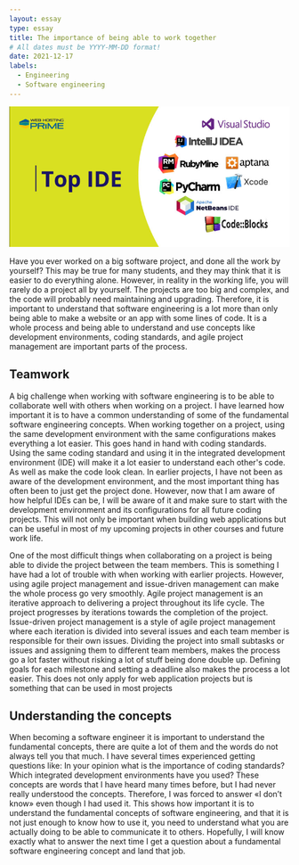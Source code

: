 ```yaml
---
layout: essay
type: essay
title: The importance of being able to work together 
# All dates must be YYYY-MM-DD format!
date: 2021-12-17
labels:
  - Engineering
  - Software engineering 
---
```

<img class="ui medium right floated rounded image" src="../images/Top-IDE.jpeg">

Have you ever worked on a big software project, and done all the work by yourself? This may be true for many students, and they may think that it is easier to do everything alone. However, in reality in the working life, you will rarely do a project all by yourself. The projects are too big and complex, and the code will probably need maintaining and upgrading. Therefore, it is important to understand that software engineering is a lot more than only being able to make a website or an app with some lines of code. It is a whole process and being able to understand and use concepts like development environments, coding standards, and agile project management are important parts of the process. 

## Teamwork
A big challenge when working with software engineering is to be able to collaborate well with others when working on a project. I have learned how important it is to have a common understanding of some of the fundamental software engineering concepts. When working together on a project, using the same development environment with the same configurations makes everything a lot easier. This goes hand in hand with coding standards. Using the same coding standard and using it in the integrated development environment (IDE) will make it a lot easier to understand each other's code. As well as make the code look clean. In earlier projects, I have not been as aware of the development environment, and the most important thing has often been to just get the project done. However, now that I am aware of how helpful IDEs can be, I will be aware of it and make sure to start with the development environment and its configurations for all future coding projects. This will not only be important when building web applications but can be useful in most of my upcoming projects in other courses and future work life.

One of the most difficult things when collaborating on a project is being able to divide the project between the team members. This is something I have had a lot of trouble with when working with earlier projects. However, using agile project management and issue-driven management can make the whole process go very smoothly. Agile project management is an iterative approach to delivering a project throughout its life cycle. The project progresses by iterations towards the completion of the project. Issue-driven project management is a style of agile project management where each iteration is divided into several issues and each team member is responsible for their own issues. Dividing the project into small subtasks or issues and assigning them to different team members, makes the process go a lot faster without risking a lot of stuff being done double up. Defining goals for each milestone and setting a deadline also makes the process a lot easier. This does not only apply for web application projects but is something that can be used in most projects


## Understanding the concepts
When becoming a software engineer it is important to understand the fundamental concepts, there are quite a lot of them and the words do not always tell you that much. I have several times experienced getting questions like: In your opinion what is the importance of coding standards? Which integrated development environments have you used? These concepts are words that I have heard many times before, but I had never really understood the concepts. Therefore, I was forced to answer «I don’t know» even though I had used it. This shows how important it is to understand the fundamental concepts of software engineering, and that it is not just enough to know how to use it, you need to understand what you are actually doing to be able to communicate it to others. Hopefully, I will know exactly what to answer the next time I get a question about a fundamental software engineering concept and land that job.

